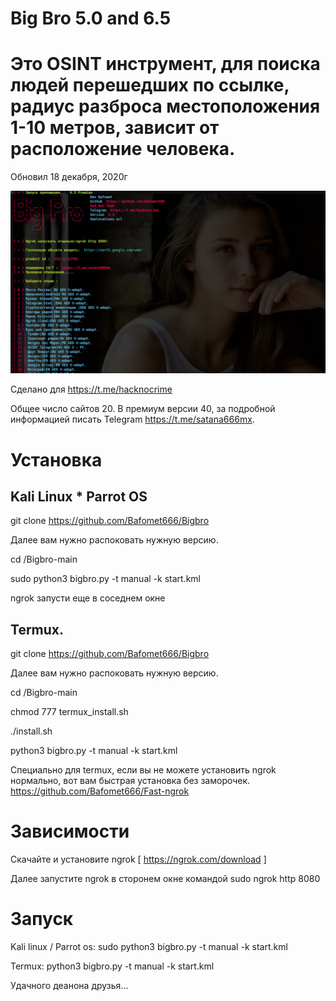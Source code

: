 # Big Bro 5.0 and 6.5 
# Это OSINT инструмент, для поиска людей перешедших по ссылке, радиус разброса местоположения 1-10 метров, зависит от расположение человека.

 Обновил 18 декабря, 2020г
 
![alt tag](https://github.com/Bafomet666/screen/blob/main/6.5.png)​

Сделано для https://t.me/hacknocrime

Общее число сайтов 20. В премиум версии 40, за подробной информацией писать Telegram https://t.me/satana666mx.

# Установка

## Kali Linux * Parrot OS

git clone https://github.com/Bafomet666/Bigbro

  Далее вам нужно распоковать нужную версию.

  cd /Bigbro-main

  sudo python3 bigbro.py -t manual -k start.kml
  
  ngrok запусти еще в соседнем окне

## Termux.

git clone https://github.com/Bafomet666/Bigbro

  Далее вам нужно распоковать нужную версию.

  cd /Bigbro-main

  chmod 777 termux_install.sh

 ./install.sh

python3 bigbro.py -t manual -k start.kml

Специально для termux, если вы не можете установить ngrok нормально, вот вам быстрая установка без заморочек. https://github.com/Bafomet666/Fast-ngrok

# Зависимости

Скачайте и установите ngrok [ https://ngrok.com/download ]

  Далее запустите ngrok в сторонем окне командой sudo ngrok http 8080


# Запуск

  Kali linux / Parrot os:   sudo python3 bigbro.py -t manual -k start.kml

  Termux:                   python3 bigbro.py -t manual -k start.kml

Удачного деанона друзья...
